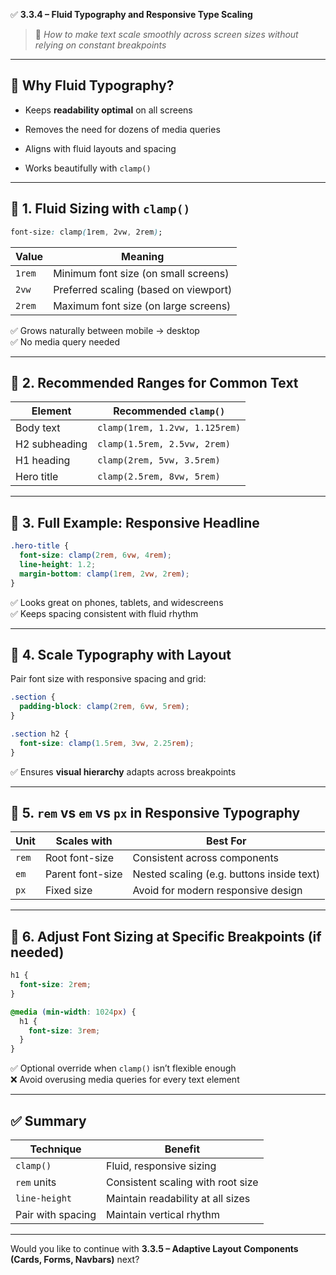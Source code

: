 ✅ **3.3.4 – Fluid Typography and Responsive Type Scaling**

> 🎯 _How to make text scale smoothly across screen sizes without relying on constant breakpoints_

---

## 🧠 Why Fluid Typography?

- Keeps **readability optimal** on all screens
    
- Removes the need for dozens of media queries
    
- Aligns with fluid layouts and spacing
    
- Works beautifully with `clamp()`
    

---

## 🔢 1. Fluid Sizing with `clamp()`

```css
font-size: clamp(1rem, 2vw, 2rem);
```

|Value|Meaning|
|---|---|
|`1rem`|Minimum font size (on small screens)|
|`2vw`|Preferred scaling (based on viewport)|
|`2rem`|Maximum font size (on large screens)|

✅ Grows naturally between mobile → desktop  
✅ No media query needed

---

## 📐 2. Recommended Ranges for Common Text

|Element|Recommended `clamp()`|
|---|---|
|Body text|`clamp(1rem, 1.2vw, 1.125rem)`|
|H2 subheading|`clamp(1.5rem, 2.5vw, 2rem)`|
|H1 heading|`clamp(2rem, 5vw, 3.5rem)`|
|Hero title|`clamp(2.5rem, 8vw, 5rem)`|

---

## 🧪 3. Full Example: Responsive Headline

```css
.hero-title {
  font-size: clamp(2rem, 6vw, 4rem);
  line-height: 1.2;
  margin-bottom: clamp(1rem, 2vw, 2rem);
}
```

✅ Looks great on phones, tablets, and widescreens  
✅ Keeps spacing consistent with fluid rhythm

---

## 📏 4. Scale Typography with Layout

Pair font size with responsive spacing and grid:

```css
.section {
  padding-block: clamp(2rem, 6vw, 5rem);
}

.section h2 {
  font-size: clamp(1.5rem, 3vw, 2.25rem);
}
```

✅ Ensures **visual hierarchy** adapts across breakpoints

---

## 🔁 5. `rem` vs `em` vs `px` in Responsive Typography

|Unit|Scales with|Best For|
|---|---|---|
|`rem`|Root font-size|Consistent across components|
|`em`|Parent font-size|Nested scaling (e.g. buttons inside text)|
|`px`|Fixed size|Avoid for modern responsive design|

---

## 🔧 6. Adjust Font Sizing at Specific Breakpoints (if needed)

```css
h1 {
  font-size: 2rem;
}

@media (min-width: 1024px) {
  h1 {
    font-size: 3rem;
  }
}
```

✅ Optional override when `clamp()` isn’t flexible enough  
❌ Avoid overusing media queries for every text element

---

## ✅ Summary

|Technique|Benefit|
|---|---|
|`clamp()`|Fluid, responsive sizing|
|`rem` units|Consistent scaling with root size|
|`line-height`|Maintain readability at all sizes|
|Pair with spacing|Maintain vertical rhythm|

---

Would you like to continue with **3.3.5 – Adaptive Layout Components (Cards, Forms, Navbars)** next?